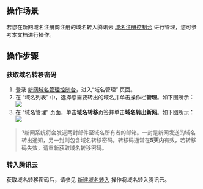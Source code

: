 ## 操作场景
若您在新网域名注册商注册的域名转入腾讯云 [域名注册控制台](https://console.cloud.tencent.com/domain/) 进行管理，您可参考本文档进行操作。

## 操作步骤

### 获取域名转移密码
1. 登录 [新网域名管理控制台](http://domain.xinnet.com/#domain/manage)，进入“域名管理” 页面。
2. 在 “域名列表” 中，选择您需要转出的域名并单击操作栏**管理**。如下图所示：
![](https://main.qcloudimg.com/raw/3b8c688e206ace0af1b7824bc6148c1b.png)
3. 在 “域名管理” 页面，单击**域名转移**页签并单击**域名转出新网**。如下图所示：
![](https://main.qcloudimg.com/raw/fd2b2f4f7d6f7323d2da102a7dfb8900.png)
>?新网系统将会发送两封邮件至域名所有者的邮箱。一封是新网发送的域名转出通知，另一封则包含域名转移密码。转移码通常在**5天内**有效，若转移码失效，请重新获取域名转移密码。


### 转入腾讯云
获取域名转移密码后，请参见 [新建域名转入](https://cloud.tencent.com/document/product/242/3645#.E6.96.B0.E5.BB.BA.E5.9F.9F.E5.90.8D.E8.BD.AC.E5.85.A5) 操作将域名转入腾讯云。

